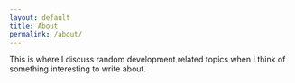 ```yaml
---
layout: default
title: About
permalink: /about/
---
```


This is where I discuss random development related topics when I think of something interesting to write about.